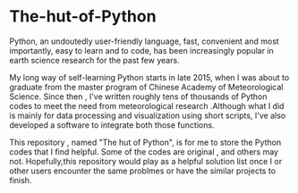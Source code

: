 # The-hut-of-Python
Python, an undoutedly user-friendly language, fast, convenient and most importantly, easy to learn and to code, has been increasingly popular in earth science research for the past few years. 

My long way of self-learning Python starts in late 2015,  when I was about to graduate from the master program of Chinese Academy of Meteorological Science. Since then , I've written roughly tens of thousands of Python codes to meet the need from meteorological research .Although what I did is mainly for data processing and visualization using short scripts, I've also developed a software  to integrate both those functions.

This repository , named "The hut of Python", is for me to store the Python codes that I find helpful. Some of the codes are original , and others may not. Hopefully,this repository would play as a helpful solution list once I or other users encounter the same problmes or have the similar projects to finish. 

